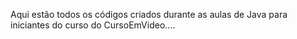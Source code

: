 Aqui estão todos os códigos criados durante as aulas de Java para iniciantes do curso do CursoEmVideo....
